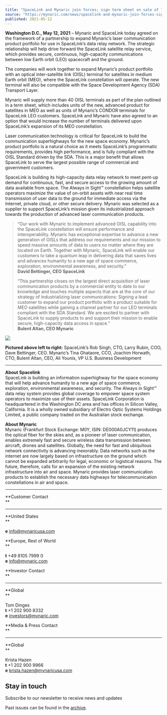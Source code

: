 ```yaml
---
title: "SpaceLink and Mynaric join forces; sign term sheet on sale of laser communication products and expansion of product portfolio"
source: "https://mynaric.com/news/spacelink-and-mynaric-join-forces-sign-term-sheet-on-sale-of-laser-communication-products-and-expansion-of-product-portfolio/"
published: 2021-05-12
---
```

**Washington D.C., May 12, 2021** – Mynaric and SpaceLink today agreed on the framework of a partnership to expand Mynaric’s laser communication product portfolio for use in SpaceLink’s data relay network. The strategic relationship will help drive forward the SpaceLink satellite relay service, which provides secure, continuous, high-capacity communications between low Earth orbit (LEO) spacecraft and the ground.

The companies will work together to expand Mynaric’s product portfolio with an optical inter-satellite link (OISL) terminal for satellites in medium Earth orbit (MEO), where the SpaceLink constellation will operate. The new terminal will also be compatible with the Space Development Agency (SDA) Transport Layer.

Mynaric will supply more than 40 OISL terminals as part of the plan outlined in a term sheet, which includes units of the new, advanced product for satellites in MEO as well as units of Mynaric’s CONDOR terminals for SpaceLink LEO customers. SpaceLink and Mynaric have also agreed to an option that would increase the number of terminals delivered upon SpaceLink’s expansion of its MEO constellation.

Laser communication technology is critical for SpaceLink to build the communication superhighways for the new space economy. Mynaric’s product portfolio is a natural choice as it meets SpaceLink’s programmatic requirements, provides high performance, and is fully compliant with the OISL Standard driven by the SDA. This is a major benefit that allows SpaceLink to serve the largest possible range of commercial and government customers.

SpaceLink is building its high-capacity data relay network to meet pent-up demand for continuous, fast, and secure access to the growing amount of data available from space. The Always in Sight™ constellation helps satellite operators maximize the value of on-orbit assets with near real time transmission of user data to the ground for immediate access via the Internet, private cloud, or other secure delivery. Mynaric was selected as a supplier to support SpaceLink’s mission given its industrialized approach towards the production of advanced laser communication products.

> “Our work with Mynaric to implement advanced OISL capability into the SpaceLink constellation will ensure performance and interoperability. Mynaric has exceptional expertise to advance a new generation of OISLs that address our requirements and our mission to speed massive amounts of data to users no matter where they are located on Earth. Together with Mynaric, SpaceLink will enable our customers to take a quantum leap in delivering data that saves lives and advances humanity to a new age of space commerce, exploration, environmental awareness, and security.”  
> **David Bettinger, CEO SpaceLink**
> 
> “This partnership closes on the largest direct acquisition of laser communication products by a commercial entity to date to our knowledge and touches multiple aspects that are at the core of our strategy of industrializing laser communications: Signing a lead customer to expand our product portfolio with a product suitable for MEO satellites while gaining a channel partner for our LEO terminals compliant with the SDA Standard. We are excited to partner with SpaceLink to supply products to and support their mission to enable secure, high-capacity data access in space.”  
> **Bulent Altan, CEO Mynaric**

![](https://mynaric.com/wp-content/uploads/2021/05/mynsl3.jpg)

**Pictured above left to right:** SpaceLink’s Rob Singh, CTO, Larry Rubin, COO, Dave Bettinger, CEO. Mynaric’s Tina Ghataore, CCO, Joachim Horwath, CTO, Bulent Altan, CEO, Ali Younis, VP U.S. Business Development

---

**About Spacelink**  
SpaceLink is building an information superhighway for the space economy that will help advance humanity to a new age of space commerce, exploration, environmental awareness, and security. The Always in Sight™ data relay system provides global coverage to empower space system operators to maximize use of their assets. SpaceLink Corporation is headquartered in the Washington DC area and has offices in Silicon Valley, California. It is a wholly owned subsidiary of Electro Optic Systems Holdings Limited, a public company traded on the Australian stock exchange.

**About Mynaric**  
Mynaric (Frankfurt Stock Exchange: M0Y, ISIN: DE000A0JCY11) produces the optical fiber for the skies and, as a pioneer of laser communication, enables extremely fast and secure wireless data transmission between aircraft, drones and satellites. Globally, the need for fast and ubiquitous network connectivity is advancing inexorably. Data networks such as the internet are now largely based on infrastructure on the ground which cannot be expanded arbitrarily for legal, economic or logistical reasons. The future, therefore, calls for an expansion of the existing network infrastructure into air and space. Mynaric provides laser communication products to establish the necessary data highways for telecommunication constellations in air and space.

---

**Customer Contact  
**

---

**United States  
**

**e** [info@mynaricusa.com](https://mynaric.com/news/spacelink-and-mynaric-join-forces-sign-term-sheet-on-sale-of-laser-communication-products-and-expansion-of-product-portfolio/)

**Europe, Rest of World  
**

**t** +49 8105 7999 0  
**e** [info@mynaric.com](https://mynaric.com/news/spacelink-and-mynaric-join-forces-sign-term-sheet-on-sale-of-laser-communication-products-and-expansion-of-product-portfolio/)

**Investor Contact  
**

---

**Global  
**

Tom Dinges  
**t** +1 202 900 8332  
**e** [investors@mynaric.com](https://mynaric.com/news/spacelink-and-mynaric-join-forces-sign-term-sheet-on-sale-of-laser-communication-products-and-expansion-of-product-portfolio/)

**Media & Press Contact  
**

---

**Global  
**

Krista Hazen  
**t** +1 202 900 9966  
**e** [krista.hazen@mynaricusa.com](https://mynaric.com/news/spacelink-and-mynaric-join-forces-sign-term-sheet-on-sale-of-laser-communication-products-and-expansion-of-product-portfolio/)

## Stay in touch

Subscribe to our newsletter to receive news and updates

Past issues can be found in the [archive](https://us17.campaign-archive.com/home/?u=7b919ac48d490499a79acff9f&id=aaebe0d6df).